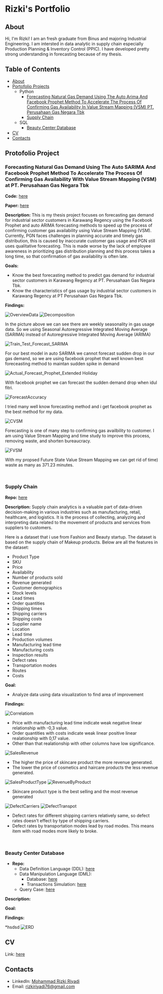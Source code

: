 # Rizki's Portfolio
## About
Hi, I'm Rizki! I am an fresh graduate from Binus and majoring Industrial Engineering. I am intersted in data analytic in supply chain especially Production Planning & Inventory Control (PPIC). I have developed pretty strong understanding in forecasting because of my thesis. 

## Table of Contents
- [About](https://github.com/RizkiRiyadi/RizkiRiyadi.github.io/blob/main/README.md#about)
- [Portofolio Projects](https://github.com/RizkiRiyadi/RizkiRiyadi.github.io/blob/main/README.md#protofolio-projects)
  - Python 
    - [Forecasting Natural Gas Demand Using The Auto Arima And Facebook Prophet Method To Accelerate The Process Of Confirming Gas Availability In Value Stream Mapping (VSM) PT. Perusahaan Gas Negara Tbk](https://github.com/RizkiRiyadi/RizkiRiyadi.github.io/blob/main/README.md#Forecasting-Natural-Gas-Demand-Using-The-Auto-SARIMA-and-Facebook-Prophet-Method-To-Accelerate-The-Process-Of-Confirming-Gas-Availability-With-Value-Stream-Mapping-(VSM)-at-PT.-Perusahaan-Gas-Negara-Tbk)
    - [Supply Chain](https://github.com/RizkiRiyadi/RizkiRiyadi.github.io/blob/main/README.md#supply-chain)
  - SQL
    - [Beauty Center Database](https://github.com/RizkiRiyadi/RizkiRiyadi.github.io/blob/main/README.md#beauty-center-database)
- [CV](https://github.com/RizkiRiyadi/RizkiRiyadi.github.io/blob/main/README.md#cv)
- [Contacts](https://github.com/RizkiRiyadi/RizkiRiyadi.github.io/blob/main/README.md#contacts)

## Protofolio Project

### Forecasting Natural Gas Demand Using The Auto SARIMA And Facebook Prophet Method To Accelerate The Process Of Confirming Gas Availability With Value Stream Mapping (VSM) at PT. Perusahaan Gas Negara Tbk
**Code:** [here](https://github.com/RizkiRiyadi/ForecastGasDemandKarawang/blob/main/Sarima_Prophet.ipynb)

**Paper:** [here](https://drive.google.com/file/d/1q_EdiAQxdWOSzgbl0E5lwcdnXckU9rCZ/view?usp=sharing)

**Description:** This is my thesis project focuses on forecasting gas demand for industrial sector customers in Karawang Regency using the Facebook Prophet and auto ARIMA forecasting methods to speed up the process of confirming customer gas availability using Value Stream Mapping (VSM). Currently, PGN faces challenges in planning accurate and timely  gas  distribution,  this  is  caused by inaccurate customer gas usage and PGN still uses qualitative forecasting. This is made worse by the lack of employee awareness in prioritizing gas distribution planning and this process takes a long time, so that confirmation of gas availability is often late.

**Goals:**
- Know the best forecasting method to predict gas demand for industrial sector customers in Karawang Regency at PT. Perusahaan Gas Negara Tbk.
- Know the characteristics of gas usage by industrial sector customers in Karawang Regency at PT Perusahaan Gas Negara Tbk.


**Findings:**

![OverviewData](https://github.com/RizkiRiyadi/ForecastGasDemandKarawang/blob/main/ForecastPhotos/OverviewData.png)
![Decomposition](https://github.com/RizkiRiyadi/RizkiRiyadi.github.io/blob/main/ForecastPhotos/time%20series%20decomposition.png)


In the picture above we can see there are weekly seasonality in gas usage data. So we using Seasonal Autoregressive Integrated Moving Average (SARIMA) instead of Autoregressive Integrated Moving Average (ARIMA)

![Train_Test_Forecast_SARIMA](https://github.com/RizkiRiyadi/ForecastGasDemandKarawang/blob/main/ForecastPhotos/Train_Test_Forecast_SARIMA.png)

For our best model in auto SARIMA we cannot forecast sudden drop in our gas demand, so we are using facebook prophet that well known best foreceasting method to maintan sudden spike in demand


![Actual_Forecast_Prophet_Extended Holiday](https://github.com/RizkiRiyadi/RizkiRiyadi.github.io/blob/main/ForecastPhotos/Actual%20and%20Forecast%20Data%20Prophet%20With%20Extended%20Holiday.png)

With facebook prophet we can forecast the sudden demand drop when idul fitri.

![ForecastAccuracy](https://github.com/RizkiRiyadi/ForecastGasDemandKarawang/blob/main/ForecastPhotos/ForecastAccuracy.png)

I tried many well know forecasting method and i get facebook prophet as the best method for my data.

![CVSM](https://github.com/RizkiRiyadi/RizkiRiyadi.github.io/blob/main/ForecastPhotos/CVSM.png)

Forecasting is one of many step to confirming gas availbility to customer. I am using Value Stream Mapping and time study to improve this process, removing waste, and shorten bureaucracy.

![FVSM](https://github.com/RizkiRiyadi/RizkiRiyadi.github.io/blob/main/ForecastPhotos/FVSM.png)

With my propsed Future State Value Stream Mapping we can get rid of time) waste as many as 371.23 minutes.

<br/>

### Supply Chain
**Repo:** [here](https://github.com/RizkiRiyadi/Supply_Chain_Case/blob/main/Supply-Chain-EDA.ipynb)

**Description:** Supply chain analytics is a valuable part of data-driven decision-making in various industries such as manufacturing, retail, healthcare, and logistics. It is the process of collecting, analyzing and interpreting data related to the movement of products and services from suppliers to customers.

Here is a dataset that i use from Fashion and Beauty startup. The dataset is based on the supply chain of Makeup products. Below are all the features in the dataset:

- Product Type
- SKU
- Price
- Availability
- Number of products sold
- Revenue generated
- Customer demographics
- Stock levels
- Lead times
- Order quantities
- Shipping times
- Shipping carriers
- Shipping costs
- Supplier name
- Location
- Lead time
- Production volumes
- Manufacturing lead time
- Manufacturing costs
- Inspection results
- Defect rates
- Transportation modes
- Routes
- Costs

**Goal:**
- Analyze data using data visualization to find area of improvement

**Findings:**

![Correlatiom](https://github.com/RizkiRiyadi/RizkiRiyadi.github.io/blob/main/SupplyChainPhotos/CorrelationAnalysisTop5.png)

- Price with manufacturing lead time indicate weak negative linear relationship with -0,3 value.
- Order quantities with costs indicate weak linear positive linear realationship with 0,17 value.
- Other than that realationship with other columns have low significance.

![SalesRevenue](https://github.com/RizkiRiyadi/RizkiRiyadi.github.io/blob/main/SupplyChainPhotos/Sales%26RevenueAnalysis.png)

- The higher the price of skincare product the more revenue generated.
- The lower the price of cosmetics and haircare products the less revenue generated.
  
![SalesProductType](https://github.com/RizkiRiyadi/RizkiRiyadi.github.io/blob/main/SupplyChainPhotos/SalesByProductType.png)
![RevenueByProduct](https://github.com/RizkiRiyadi/RizkiRiyadi.github.io/blob/main/SupplyChainPhotos/RevenueByProduct.png)

- Skincare product type is the best selling  and the most revenue generated
  
![DefectCarriers](https://github.com/RizkiRiyadi/RizkiRiyadi.github.io/blob/main/SupplyChainPhotos/DefectRatesShipping.png)
![DefectTranspot](https://github.com/RizkiRiyadi/RizkiRiyadi.github.io/blob/main/SupplyChainPhotos/DefectRateTransportModes.png)

- Defect rates for different shipping carriers relatively same, so defect rates doesn't effect by type of shipping carriers.
- Defect rates by transportation modes lead by road modes. This means item with road modes more likely to broke.
  
<br/>

### Beauty Center Database
- **Repo:**
  - Data Definition Language (DDL): [here](https://github.com/RizkiRiyadi/BeautyCenterDatabase/blob/main/Query%20B%20DDL.sql)
  - Data Manipulation Language (DML):
    - Database: [here](https://github.com/RizkiRiyadi/BeautyCenterDatabase/blob/main/Query%20C%20DML.sql)
    - Transactions Simulation: [here](https://github.com/RizkiRiyadi/BeautyCenterDatabase/blob/main/Query%20D%20DML%20simulate.sql)
  - Query Case: [here](https://github.com/RizkiRiyadi/BeautyCenterDatabase/blob/main/10%20case%20Query%20E.sql)
 
    
**Description:**

**Goal:**

**Findings:**

*hsdsd
![ERD](https://github.com/RizkiRiyadi/BeautyCenterDatabase/blob/main/Beauty%20Center%20ERD.png)


## CV
Link: [here](https://drive.google.com/file/d/1xZBB3X-Lh30Yw9mKAcJqkjlQJHtzz5mU/view?usp=sharing)

## Contacts
- LinkedIn: [Mohammad Rizki Riyadi](https://www.linkedin.com/in/mohammad-rizki-riyadi/)
- Email: rizkiriyadi76@gmail.com


